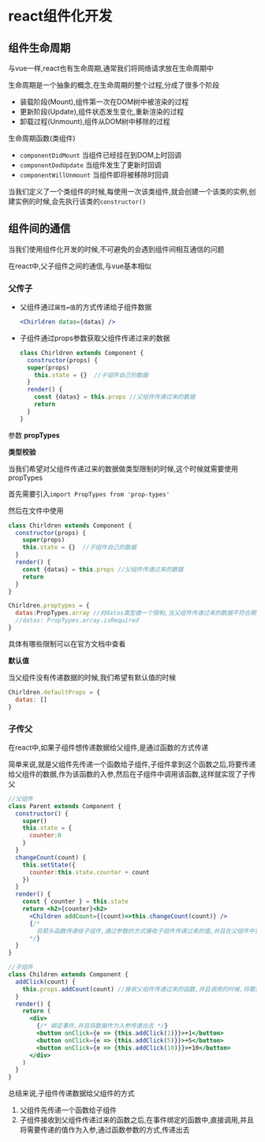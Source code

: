 # react组件化开发

## 组件生命周期

与vue一样,react也有生命周期,通常我们将网络请求放在生命周期中

生命周期是一个抽象的概念,在生命周期的整个过程,分成了很多个阶段

- 装载阶段(Mount),组件第一次在DOM树中被渲染的过程
- 更新阶段(Update),组件状态发生变化,重新渲染的过程
- 卸载过程(Unmount),组件从DOM树中移除的过程 

生命周期函数(类组件)

- `componentDidMount` 当组件已经挂在到DOM上时回调
- `componentDodUpdate` 当组件发生了更新时回调
- `componentWillUnmount` 当组件即将被移除时回调

当我们定义了一个类组件的时候,每使用一次该类组件,就会创建一个该类的实例,创建实例的时候,会先执行该类的`constructor()`

## 组件间的通信

当我们使用组件化开发的时候,不可避免的会遇到组件间相互通信的问题

在react中,父子组件之间的通信,与vue基本相似

### 父传子

- 父组件通过`属性=值`的方式传递给子组件数据	

  ```jsx
  <Chirldren datas={datas} />
  ```

- 子组件通过props参数获取父组件传递过来的数据

  ```jsx
  class Chirldren extends Component {
    constructor(props) {
  	super(props) 
      this.state = {}  //子组件自己的数据
    }
    render() {
      const {datas} = this.props //父组件传递过来的数据
      return 
    }
  }
  ```

参数 **propTypes**

**类型校验**

当我们希望对父组件传递过来的数据做类型限制的时候,这个时候就需要使用propTypes

首先需要引入`import PropTypes from 'prop-types'` 

然后在文件中使用

```jsx
class Chirldren extends Component {
  constructor(props) {
	super(props) 
    this.state = {}  //子组件自己的数据
  }
  render() {
    const {datas} = this.props //父组件传递过来的数据
    return 
  }
}

Chirldren.proptypes = {
  datas:PropTypes.array //对datas类型做一个限制,当父组件传递过来的数据不符合期望类型的时候,控制台会爆警告,如果想对props的数据有更多的限制,例如必传之类的,可以继续 '.'
  //datas: PropTypes.array.isRequired
}
```

具体有哪些限制可以在官方文档中查看

[react中使用proptypes进行类型校验]:https://zh-hans.reactjs.org/docs/typechecking-with-proptypes.html

**默认值**

当父组件没有传递数据的时候,我们希望有默认值的时候

```jsx
Chirldren.defaultProps = {
  datas: []
}
```



### 子传父

在react中,如果子组件想传递数据给父组件,是通过函数的方式传递

简单来说,就是父组件先传递一个函数给子组件,子组件拿到这个函数之后,将要传递给父组件的数据,作为该函数的入参,然后在子组件中调用该函数,这样就实现了子传父

```jsx
//父组件
class Parent extends Component {
  constructor() {
    super()
    this.state = {
      counter:0
    }
  }
  changeCount(count) {
    this.setState({
      counter:this.state.counter + count
    })
  }
  render() {
    const { counter } = this.state
    return <h2>{counter}<h2>
      <Children addCount={(count)=>this.changeCount(count)} /> 
      {/*
      	将箭头函数传递给子组件,通过参数的方式接收子组件传递过来的值,并且在父组件中更新数据
      */}
  }
}
```

```jsx
//子组件
class Children extends Component {
  addClick(count) {
    this.props.addCount(count) //接收父组件传递过来的函数,并且调用的时候,将需要传递出去的数据作为入参
  }
  render() {
    return (
      <div>
        {/* 绑定事件,并且将数据作为入参传递出去 */}
        <button onClick={e => {this.addClick(1)}}>+1</button>	
        <button onClick={e => {this.addClick(5)}}>+5</button>
        <button onClick={e => {this.addClick(10)}}>+10</button>
      </div>
    )
  }
}
```

总结来说,子组件传递数据给父组件的方式

1. 父组件先传递一个函数给子组件
2. 子组件接收到父组件传递过来的函数之后,在事件绑定的函数中,直接调用,并且将需要传递的值作为入参,通过函数参数的方式,传递出去
